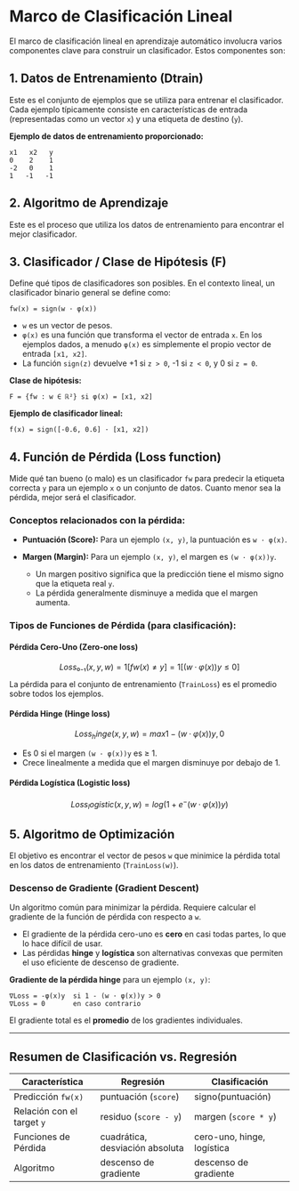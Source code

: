 
# Marco de Clasificación Lineal

El marco de clasificación lineal en aprendizaje automático involucra varios componentes clave para construir un clasificador. Estos componentes son:

## 1. Datos de Entrenamiento (Dtrain)

Este es el conjunto de ejemplos que se utiliza para entrenar el clasificador. Cada ejemplo típicamente consiste en características de entrada (representadas como un vector `x`) y una etiqueta de destino (`y`).

**Ejemplo de datos de entrenamiento proporcionado:**

```
x1   x2   y
0    2    1
-2   0    1
1   -1   -1
```

## 2. Algoritmo de Aprendizaje

Este es el proceso que utiliza los datos de entrenamiento para encontrar el mejor clasificador.

## 3. Clasificador / Clase de Hipótesis (F)

Define qué tipos de clasificadores son posibles. En el contexto lineal, un clasificador binario general se define como:

```
fw(x) = sign(w · φ(x))
```

- `w` es un vector de pesos.
- `φ(x)` es una función que transforma el vector de entrada `x`. En los ejemplos dados, a menudo `φ(x)` es simplemente el propio vector de entrada `[x1, x2]`.
- La función `sign(z)` devuelve +1 si `z > 0`, -1 si `z < 0`, y 0 si `z = 0`.

**Clase de hipótesis:**

```
F = {fw : w ∈ ℝ²} si φ(x) = [x1, x2]
```

**Ejemplo de clasificador lineal:**

```
f(x) = sign([-0.6, 0.6] · [x1, x2])
```

## 4. Función de Pérdida (Loss function)

Mide qué tan bueno (o malo) es un clasificador `fw` para predecir la etiqueta correcta `y` para un ejemplo `x` o un conjunto de datos. Cuanto menor sea la pérdida, mejor será el clasificador.

### Conceptos relacionados con la pérdida:

- **Puntuación (Score):** Para un ejemplo `(x, y)`, la puntuación es `w · φ(x)`.
- **Margen (Margin):** Para un ejemplo `(x, y)`, el margen es `(w · φ(x))y`.

  - Un margen positivo significa que la predicción tiene el mismo signo que la etiqueta real `y`.
  - La pérdida generalmente disminuye a medida que el margen aumenta.

### Tipos de Funciones de Pérdida (para clasificación):

#### Pérdida Cero-Uno (Zero-one loss)

```math
Loss₀₋₁(x, y, w) = 1[fw(x) ≠ y] = 1[(w · φ(x))y ≤ 0]
```

La pérdida para el conjunto de entrenamiento (`TrainLoss`) es el promedio sobre todos los ejemplos.

#### Pérdida Hinge (Hinge loss)

```math
Loss_hinge(x, y, w) = max{1 - (w · φ(x))y, 0}
```

- Es 0 si el margen `(w · φ(x))y` es ≥ 1.
- Crece linealmente a medida que el margen disminuye por debajo de 1.

#### Pérdida Logística (Logistic loss)

```math
Loss_logistic(x, y, w) = log(1 + e^-(w·φ(x))y)
```

## 5. Algoritmo de Optimización

El objetivo es encontrar el vector de pesos `w` que minimice la pérdida total en los datos de entrenamiento (`TrainLoss(w)`).

### Descenso de Gradiente (Gradient Descent)

Un algoritmo común para minimizar la pérdida. Requiere calcular el gradiente de la función de pérdida con respecto a `w`.

- El gradiente de la pérdida cero-uno es **cero** en casi todas partes, lo que lo hace difícil de usar.
- Las pérdidas **hinge** y **logística** son alternativas convexas que permiten el uso eficiente de descenso de gradiente.

**Gradiente de la pérdida hinge** para un ejemplo `(x, y)`:

```
∇Loss = -φ(x)y  si 1 - (w · φ(x))y > 0  
∇Loss = 0       en caso contrario
```

El gradiente total es el **promedio** de los gradientes individuales.

---

## Resumen de Clasificación vs. Regresión

| Característica                | Regresión                    | Clasificación              |
|------------------------------|------------------------------|----------------------------|
| Predicción `fw(x)`           | puntuación (`score`)         | signo(puntuación)          |
| Relación con el target `y`   | residuo (`score - y`)        | margen (`score * y`)       |
| Funciones de Pérdida         | cuadrática, desviación absoluta | cero-uno, hinge, logística |
| Algoritmo                    | descenso de gradiente        | descenso de gradiente      |
